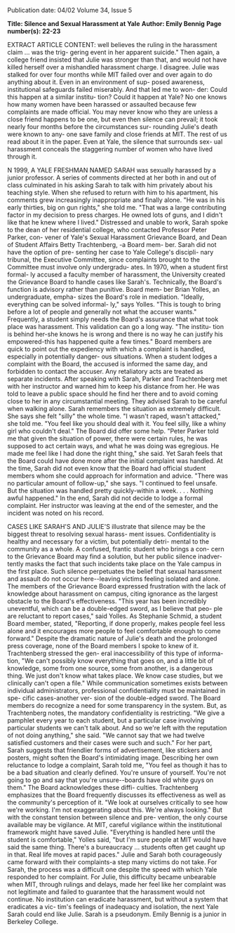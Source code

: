 Publication date: 04/02
Volume 34, Issue 5

**Title: Silence and Sexual Harassment at Yale**
**Author: Emily Bennig**
**Page number(s): 22-23**

EXTRACT ARTICLE CONTENT:
well
believes the ruling in
the harassment claim ... was the trig-
gering event in her apparent suicide."
Then again, a college friend insisted that
Julie was stronger than that, and would not
have killed herself over a mishandled
harassment charge. I disagree. Julie was
stalked for over four months while MIT
failed over and over again to do anything
about it. Even in an environment of sup-
posed awareness, institutional safeguards
failed miserably. And that led me to won-
der: Could this happen at a similar institu-
tion? Could it happen at Yale?
No one knows how many women have
been harassed or assaulted because few
complaints are made official.
You may
never know who they are unless a close
friend happens to be one, but even then
silence can prevail; it took nearly four
months before the circumstances sur-
rounding Julie's death were known to any-
one save family and close friends at MIT.
The rest of us read about it in the paper.
Even at Yale, the silence that surrounds sex-
ual harassment conceals the staggering
number of women who have lived through
it.

N 1999, A YALE FRESHMAN NAMED
SARAH was sexually harassed by a junior
professor. A series of comments directed at
her both in and out of class culminated in
his asking Sarah to talk with him privately
about his teaching style. When she refused
to return with him to his apartment, his
comments grew increasingly inappropriate and finally
alone. "He was in his early
thirties, big on gun rights," she told me.
"That was a large contributing factor in my
decision to press charges. He owned lots of
guns, and I didn't like that he knew where
I lived."
Distressed and unable to work, Sarah
spoke to the dean of her residential college,
who contacted Professor Peter Parker, con-
vener of Yale's Sexual
Harassment
Grievance Board, and Dean of Student
Affairs Betty Trachtenberg, -a Board mem-
ber. Sarah did not have the option of pre-
senting her case to Yale College's discipli-
nary tribunal, the Executive Committee,
since
complaints
brought
to
the
Committee must involve only undergradu-
ates. In 1970, when a student first formal-
ly accused a faculty member of harassment,
the University created the Grievance Board
to handle cases like Sarah's.
Technically, the Board's function is
advisory rather than punitive. Board mem-
ber Brian Yolles, an undergraduate, empha-
sizes the Board's role in mediation.
"Ideally, everything can be solved informal-
ly," says Yolles.
"This is tough to bring
before a lot of people and generally not
what the accuser wants."
Frequently, a
student simply needs the Board's assurance
that what took place was harassment. This
validation can go a long way. "The institu-
tion is behind her-she knows he is wrong
and there is no way he can justify his
empowered-this has happened quite a few
times." Board members are quick to point
out the expediency with which a complaint
is handled, especially in potentially danger-
ous situations. When a student lodges a
complaint with the Board, the accused is
informed the same day, and forbidden to
contact the accuser. Any retaliatory acts are
treated as separate incidents.
After speaking with Sarah, Parker and
Trachtenberg met with her instructor and
warned him to keep his distance from her.
He was told to leave a public space should
he find her there and to avoid coming close
to her in any circumstantial meeting. They
advised Sarah to be careful when walking
alone.
Sarah remembers the situation as
extremely difficult. She says she felt "silly"
the whole time. "I wasn't raped, wasn't
attacked," she told me. "You feel like you
should deal with it. You feel silly, like a
whiny girl who couldn't deal." The Board
did offer some help. "Peter Parker told me
that given the situation of power, there
were certain rules, he was supposed to act
certain ways, and what he was doing was
egregious. He made me feel like I had done
the right thing," she said. Yet Sarah feels
that the Board could have done more after
the initial complaint was handled. At the
time, Sarah did not even know that the
Board had official student members whom
she could approach for information and
advice. "There was no particular amount of
follow-up," she says. "I continued to feel
unsafe.
But the situation was handled
pretty quickly-within a week. . . .
Nothing awful happened." In the end,
Sarah did not decide to lodge a formal
complaint. Her instructor was leaving
at the end of the semester, and the
incident was noted on his record.


CASES LIKE SARAH'S AND JULIE'S
illustrate that silence
may be the biggest
threat to resolving sexual harass-
ment issues. Confidentiality is healthy and
necessary for a victim, but potentially detri-
mental to the community as a whole. A
confused, frantic student who brings a con-
cern to the Grievance Board may find a
solution, but her public silence inadver-
tently masks the fact that such incidents
take place on the Yale campus in the first
place. Such silence perpetuates the belief
that sexual harassment and assault do not
occur here--leaving victims feeling isolated
and alone.
The members of the Grievance Board
expressed frustration with the lack of
knowledge about harassment on campus,
citing ignorance as the largest obstacle to
the Board's effectiveness. "This year has
been incredibly uneventful, which can be a
double-edged sword, as I believe that peo-
ple are reluctant to report cases," said
Yolles.
As Stephanie Schmid, a student
Board member, stated, "Reporting, if done
properly, makes people feel less alone and it
encourages more people to feel comfortable
enough to come forward."
Despite the dramatic nature of Julie's
death and the prolonged press coverage,
none of the Board members I spoke to
knew of it. Trachtenberg stressed the gen-
eral inaccessibility of this type of informa-
tion, "We can't possibly know everything
that goes on, and a little bit of knowledge,
some from one source, some from another,
is a dangerous thing. We just don't know
what takes place. We know case studies,
but we clinically can't open a file." While
communication sometimes exists between
individual administrators, professional
confidentiality must be maintained in spe-
cific cases-another ver-
sion of the double-edged sword.
The Board members do recognize a
need for some transparency in the system.
But, as Trachtenberg notes, the mandatory
confidentiality is restricting.
"We give a
pamphlet every year to each student, but a
particular case involving particular students
we can't talk about. And so we're left with
the reputation of not doing anything," she
said. "We cannot say that we had twelve
satisfied customers and their cases were
such and such."
For her part, Sarah suggests that
friendlier forms of advertisement, like
stickers and posters, might soften the
Board's intimidating image.
Describing
her own reluctance to lodge a complaint,
Sarah told me, "You feel as though it has to
be a bad situation and clearly defined.
You're unsure of yourself. You're not going
to go and say that you're unsure--boards
have old white guys on them."
The Board acknowledges these diffi-
culties. Trachtenberg emphasizes that the
Board frequently discusses its effectiveness
as well as the community's perception of it.
"We look at ourselves critically to see how
we're working. I'm not exaggerating about
this. We're always looking." But with the
constant tension between silence and pre-
vention, the only course available may be
vigilance. At MIT, careful vigilance within
the institutional framework might have
saved Julie. "Everything is handled here
until the student is comfortable,"
Yolles said, "but I'm sure people at MIT
would have said the same thing. There's a
bureaucracy ... students often get caught up
in that. Real life moves at rapid paces."
Julie and Sarah both courageously
came forward with their complaints-a
step many victims do not take. For Sarah,
the process was a difficult one despite the
speed with which Yale responded to her
complaint. For Julie, this difficulty became
unbearable when MIT, through rulings and
delays, made her feel like her complaint
was not legitimate and failed to guarantee
that the harassment would not continue.
No institution can eradicate harassment,
but without a system that eradicates a vic-
tim's feelings of inadequacy and isolation,
the next Yale Sarah could end like Julie.
Sarah is a pseudonym.
Emily Bennig is a junior in Berkeley College.